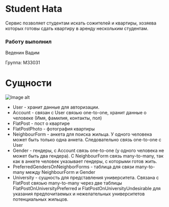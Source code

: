# Student Hata

Сервис позволяет студентам искать сожителей и квартиры, хозяева которых готовы сдать квартиру в аренду нескольким
студентам.

### Работу выполнил

Веденин Вадим

Группа: M33031

# Сущности

![Image alt](https://github.com/is-web-y23/student-hata/blob/lab3/schema.png)

- User - хранит данные для авторизации.
- Account - связан с User связью one-to-one, хранит данные о человеке (Имя, фамилия, контакты, пол)
- FlatPost - пост о квартире
- FlatPostPhoto - фотография квартиры
- NeighbourForm - анкета для поиска жильца. У одного человека может быть только одна анкета. Следовательно связь
  one-to-one с User
- Gender - гендеры, с Account связь one-to-one (у одного человека не может быть два гендера). С NeighbourForm связь
  many-to-many, так как в анкете человек указывает гендеры, с которыми готов жить.
- PreferredGendersOnNeighborForms - таблица для связи many-to-many между NeighbourForm и Gender
- University - сущность для представления университета. Связана с FlatPost связью many-to-many через две таблицы
  FlatPostOnUniversityPreferred и FlatPostOnUniversityUndesirable для указания предпочитаемых и нежелательных
  университетов потенциальных жильцов.

